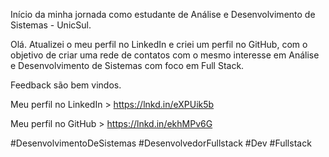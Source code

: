 Início da minha jornada como estudante de Análise e Desenvolvimento de Sistemas - UnicSul.

Olá. Atualizei o meu perfil no LinkedIn e criei um perfil no GitHub, com o objetivo de criar uma rede de contatos com o mesmo interesse em Análise e Desenvolvimento de Sistemas com foco em Full Stack.

Feedback são bem vindos.

Meu perfil no LinkedIn > https://lnkd.in/eXPUik5b

Meu perfil no GitHub > https://lnkd.in/ekhMPv6G

#DesenvolvimentoDeSistemas #DesenvolvedorFullstack #Dev #Fullstack
